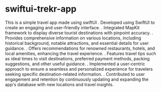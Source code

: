 # swiftui-trekr-app
This is a simple travel app made using swiftUI
. Developed using SwiftUI to create an engaging and user-friendly interface.
. Integrated MapKit framework to display diverse tourist destinations with pinpoint accuracy.
. Provides comprehensive information on various locations, including historical background, notable attractions, and essential details for user guidance.
. Offers recommendations for renowned restaurants, hotels, and local amenities, enhancing the travel experience.
. Features travel tips such as ideal times to visit destinations, preferred payment methods, packing suggestions, and other useful guidance.
. Implemented a user-centric approach to ensure a seamless and personalized experience for travelers seeking specific destination-related information.
. Contributed to user engagement and retention by continuously updating and expanding the app's database with new locations and travel insights.
